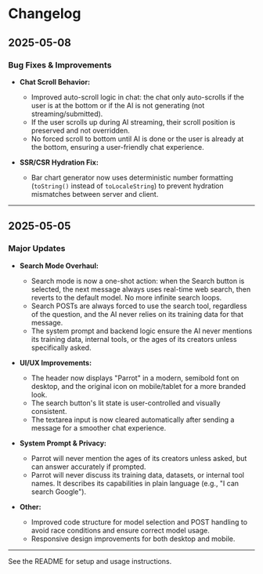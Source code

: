 
# Changelog

## 2025-05-08

### Bug Fixes & Improvements

- **Chat Scroll Behavior:**
  - Improved auto-scroll logic in chat: the chat only auto-scrolls if the user is at the bottom or if the AI is not generating (not streaming/submitted).
  - If the user scrolls up during AI streaming, their scroll position is preserved and not overridden.
  - No forced scroll to bottom until AI is done or the user is already at the bottom, ensuring a user-friendly chat experience.

- **SSR/CSR Hydration Fix:**
  - Bar chart generator now uses deterministic number formatting (`toString()` instead of `toLocaleString`) to prevent hydration mismatches between server and client.

---

## 2025-05-05

### Major Updates

- **Search Mode Overhaul:**
  - Search mode is now a one-shot action: when the Search button is selected, the next message always uses real-time web search, then reverts to the default model. No more infinite search loops.
  - Search POSTs are always forced to use the search tool, regardless of the question, and the AI never relies on its training data for that message.
  - The system prompt and backend logic ensure the AI never mentions its training data, internal tools, or the ages of its creators unless specifically asked.

- **UI/UX Improvements:**
  - The header now displays "Parrot" in a modern, semibold font on desktop, and the original icon on mobile/tablet for a more branded look.
  - The search button's lit state is user-controlled and visually consistent.
  - The textarea input is now cleared automatically after sending a message for a smoother chat experience.

- **System Prompt & Privacy:**
  - Parrot will never mention the ages of its creators unless asked, but can answer accurately if prompted.
  - Parrot will never discuss its training data, datasets, or internal tool names. It describes its capabilities in plain language (e.g., "I can search Google").

- **Other:**
  - Improved code structure for model selection and POST handling to avoid race conditions and ensure correct model usage.
  - Responsive design improvements for both desktop and mobile.

---

See the README for setup and usage instructions.
